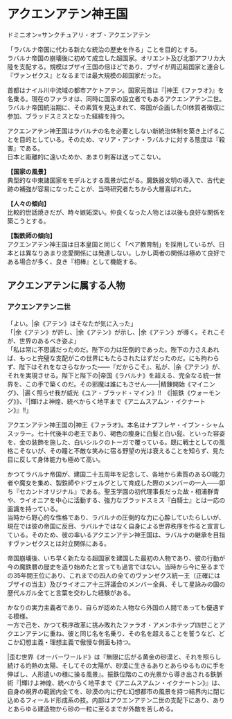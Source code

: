 # アクエンアテン神王国
ドミニオン=サンクチュアリ・オブ・アクエンアテン

「ラバルナ帝国に代わる新たな統治の歴史を作る」ことを目的とする。  
ラバルナ帝国の崩壊後に初めて成立した超国家。オリエント及び北部アフリカ大陸を支配する。規模はブザイ王国の倍ほどであり、ブザイが周辺超国家と連合し『ヴァンゼクス』となるまでは最大規模の超国家だった。

首都はナイル川中流域の都市アケトアテン。国家元首は『|神王《ファラオ》』を名乗る。現在のファラオは、同時に国家の設立者でもあるアクエンアテン二世。ラバルナ帝国統治期に、その素質を見込まれて、帝国が企画したOI体質者徴収に参加、ブラッドスミスとなった経緯を持つ。

アクエンアテン神王国はラバルナの名を必要としない新統治体制を築き上げることを目的としている。そのため、マリア・アンナ・ラバルナに対する態度は『殺害』である。  
日本と距離的に遠いためか、あまり刺客は送ってこない。

**【国家の風景】**  
典型的な中東諸国家をモデルとする風景が広がる。魔鉄器文明の導入で、古代史跡の補強が容易になったことが、当時研究者たちから大層喜ばれた。

**【人々の傾向】**  
比較的世話焼きだが、時々嫉妬深い。仲良くなった人物とは以後も良好な関係を築こうとする。

**【製鉄師の傾向】**  
アクエンアテン神王国は日本皇国と同じく「ペア教育制」を採用しているが、日本とは異なりあまり恋愛関係には発達しない。しかし両者の関係は極めて良好である場合が多く、良き『相棒』として機能する。

## アクエンアテンに属する人物
### アクエンアテン二世
「よい。|余《アテン》はそなたが気に入った」  
「|余《アテン》が許し、|余《アテン》が示し、|余《アテン》が導く。それこそが、世界のあるべき姿よ」  
「私は常に不思議だったのだ。陛下の力は圧倒的であった。陛下の力さえあれば、もっと完璧な支配がこの世界にもたらされたはずだったのだ。にも拘わらず、陛下はそれをなさらなかった――『だからこそ』、私が、|余《アテン》が、それを実現させる。陛下と陛下の|帝国《ラバルナ》を超える、完全なる統一世界を、この手で築くのだ。その邪魔は誰にもさせん――|精錬開始《マイニング》、|遍く照らせ我が威光《ユア・ブラッド・マイン》!!　《|振鉄《ウォーモング》》、『|輝けよ神煌、統べからく地平まで《アニムスアムン・イクナートン》』!!」

アクエンアテン神王国の|神王《ファラオ》。本名はナプフレヤ・イブン・シャムスッラー。七十代後半の老王であり、褐色の痩身に白髪と白い髭、といった容姿を、金の装飾を施した、白いシルクのトーガで覆っている。既に戦士としての風格こそないが、その瞳と不敵な笑みに宿る野望の光は衰えることを知らず、見た目に反して身体能力も極めて高い。

かつてラバルナ帝国が、建国二十五周年を記念して、各地から素質のあるOI能力者や魔女を集め、製鉄師やドヴェルグとして育成した際のメンバーの一人――即ち『セカンドオリジナル』である。聖玉学園の初代理事長だった故・相浦群青や、ライオニアを中心に活動する、強力なブラッドスミス『白騎士』とは一応の面識を持っている。  
当時から野心的な性格であり、ラバルナの圧倒的な力に心酔していたらしいが、現在では彼の帝国に反目、ラバルナではなく自身による世界秩序を作ると宣言している。そのため、彼の率いるアクエンアテン神王国は、ラバルナの継承を目指すヴァンゼクスとは対立関係にある。

帝国崩壊後、いち早く新たなる超国家を建国した最初の人物であり、彼の行動が今の魔鉄暦の歴史を造り始めたと言っても過言ではない。当時から今に至るまでの35年間王位にあり、これまでの四人の全てのヴァンゼクス統一王（正確にはブザイの当主）及びライオニア十三評議会のメンバー全員、そして星詠みの国の歴代ルガル全てと言葉を交わした経験がある。

かなりの実力主義者であり、自らが認めた人物なら外国の人間であっても優遇する模様。  
一方で己を、かつて秩序改革に挑み敗れたファラオ・アメンホテップ四世ことアクエンアテンに重ね、彼と同じ名を名乗り、その名を超えることを誓うなど、どこか幻想主義・理想主義で傲慢な側面も持つ。

|歪む世界《オーバーワールド》は『無限に広がる黄金の砂漠と、それを照らし続ける灼熱の太陽、そしてその太陽が、砂漠に生きるありとあらゆるものに手を伸ばし、人形遣いの様に操る風景』。振鉄位階のこの光景から導き出される鉄脈術『|輝けよ神煌、統べからく地平まで《アニムスアムン・イクナートン》』は、自身の視界の範囲内全てを、砂漠の内に佇む幻想都市の風景を持つ結界内に閉じ込めるフィールド形成系の技。内部はアクエンアテン二世の支配下にあり、ありとあらゆる建造物から砂の一粒に至るまでが外敵を苦しめる。
